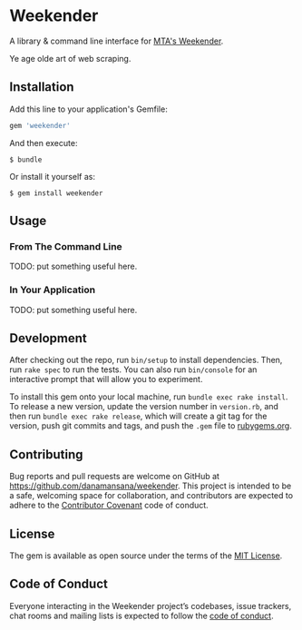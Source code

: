 # Weekender

A library & command line interface for [MTA's Weekender](http://web.mta.info/weekender.html).

Ye age olde art of web scraping.

## Installation

Add this line to your application's Gemfile:

```ruby
gem 'weekender'
```

And then execute:

    $ bundle

Or install it yourself as:

    $ gem install weekender

## Usage

### From The Command Line

TODO: put something useful here.

### In Your Application

TODO: put something useful here.

## Development

After checking out the repo, run `bin/setup` to install dependencies. Then, run `rake spec` to run the tests. You can also run `bin/console` for an interactive prompt that will allow you to experiment.

To install this gem onto your local machine, run `bundle exec rake install`. To release a new version, update the version number in `version.rb`, and then run `bundle exec rake release`, which will create a git tag for the version, push git commits and tags, and push the `.gem` file to [rubygems.org](https://rubygems.org).

## Contributing

Bug reports and pull requests are welcome on GitHub at https://github.com/danamansana/weekender. This project is intended to be a safe, welcoming space for collaboration, and contributors are expected to adhere to the [Contributor Covenant](http://contributor-covenant.org) code of conduct.

## License

The gem is available as open source under the terms of the [MIT License](https://opensource.org/licenses/MIT).

## Code of Conduct

Everyone interacting in the Weekender project’s codebases, issue trackers, chat rooms and mailing lists is expected to follow the [code of conduct](https://github.com/danamansana/weekender/blob/master/CODE_OF_CONDUCT.md).
